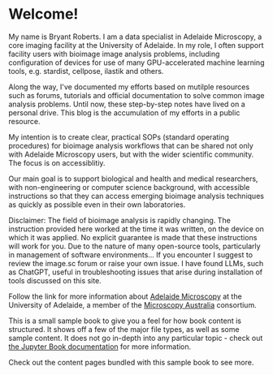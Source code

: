 # Welcome!

My name is Bryant Roberts. I am a data specialist in Adelaide Microscopy, a core imaging facility at the University of Adelaide. In my role, I often support facility users with bioimage image analysis problems, including configuration of devices for use of many GPU-accelerated machine learning tools, e.g. stardist, cellpose, ilastik and others.

Along the way, I've documented my efforts based on mutilple resources such as forums, tutorials and official documentation to solve common image analysis problems. Until now, these step-by-step notes have lived on a personal drive. This blog is the accumulation of my efforts in a public resource.

My intention is to create clear, practical SOPs (standard operating procedures) for bioimage analysis workflows that can be shared not only with Adelaide Microscopy users, but with the wider scientific community. The focus is on accessiblitiy. 

Our main goal is to support biological and health and medical researchers, with non-engineering or computer science background, with accessible instructions so that they can access emerging bioimage analysis techniques as quickly as possible even in their own laboratories.

Disclaimer: The field of bioimage analysis is rapidly changing. The instruction provided here worked at the time it was written, on the device on which it was applied. No explicit guarantee is made that these instructions will work for you. Due to the nature of many open-source tools, particularly in management of software environments... If you encounter I suggest to review the image.sc forum or raise your own issue. I have found LLMs, such as ChatGPT, useful in troubleshooting issues that arise during installation of tools discussed on this site.

Follow the link for more information about [Adelaide Microscopy](https://www.adelaide.edu.au/microscopy/) at the University of Adelaide, a member of the [Microscopy Australia](https://micro.org.au/) consortium.

This is a small sample book to give you a feel for how book content is
structured.
It shows off a few of the major file types, as well as some sample content.
It does not go in-depth into any particular topic - check out [the Jupyter Book documentation](https://jupyterbook.org) for more information.

Check out the content pages bundled with this sample book to see more.

```{tableofcontents}
```
